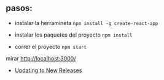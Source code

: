 ## pasos:

* instalar la herramineta `npm install -g create-react-app`

* instalar los paquetes del proyecto `npm install`

* correr el proyecto `npm start`

mirar [http://localhost:3000/](localhost:3000/)
- [Updating to New Releases](#updating-to-new-releases)
